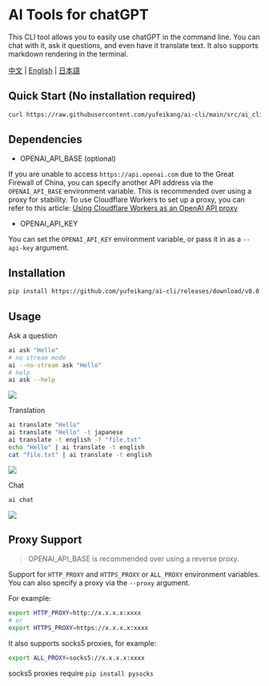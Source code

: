 

# AI Tools for chatGPT

This CLI tool allows you to easily use chatGPT in the command line. You can chat with it, ask it questions, and even have it translate text. It also supports markdown rendering in the terminal.

[中文](README.zh.md) | [English](README.md) | [日本語](README.ja.md)

## Quick Start (No installation required)

```bash
curl https://raw.githubusercontent.com/yufeikang/ai-cli/main/src/ai_cli/cli.py -L -s | python - ask "Hello"
```

## Dependencies

* OPENAI_API_BASE (optional)

If you are unable to access `https://api.openai.com` due to the Great Firewall of China, you can specify another API address via the `OPENAI_API_BASE` environment variable. This is recommended over using a proxy for 
stability.
To use Cloudflare Workers to set up a proxy, you can refer to this article: [Using Cloudflare Workers as an OpenAI API proxy](https://github.com/noobnooc/noobnooc/discussions/9)

* OPENAI_API_KEY

You can set the `OPENAI_API_KEY` environment variable, or pass it in as a `--api-key` argument.

## Installation

```bash
pip install https://github.com/yufeikang/ai-cli/releases/download/v0.0.1/ai_cli-0.0.1-py3-none-any.whl
```

## Usage

Ask a question

```bash
ai ask "Hello"
# no stream mode
ai --no-stream ask "Hello"
# help
ai ask --help
```

![](./asset/video/ask.gif)

Translation

```bash
ai translate "Hello"
ai translate "Hello" -t japanese
ai translate -t english -f "file.txt"
echo "Hello" | ai translate -t english
cat "file.txt" | ai translate -t english
```

 ![](./asset/video/translate.gif)

Chat

```bash
ai chat
```

 ![](./asset/video/chat.gif)

## Proxy Support

> OPENAI_API_BASE is recommended over using a reverse proxy.

Support for `HTTP_PROXY` and `HTTPS_PROXY` or `ALL_PROXY` environment variables. You can also specify a proxy via the `--proxy` argument.

For example:

```bash
export HTTP_PROXY=http://x.x.x.x:xxxx
# or
export HTTPS_PROXY=https://x.x.x.x:xxxx
```

It also supports socks5 proxies, for example:

```bash
export ALL_PROXY=socks5://x.x.x.x:xxxx
```

socks5 proxies require `pip install pysocks`